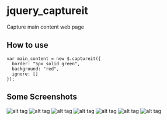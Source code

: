 # jquery_captureit
Capture main content web page
## How to use
```
var main_content = new $.captureit({
  border: "5px solid green",
  background: "red",
  ignore: []
});
```
## Some Screenshots
![alt tag](http://imageshack.com/a/img537/5135/Y9SIAA.png)
![alt tag](http://imageshack.com/a/img661/1440/rra0oZ.png)
![alt tag](http://imageshack.com/a/img908/440/xhZodd.png)
![alt tag](http://imageshack.com/a/img907/9743/dJnIlg.png)
![alt tag](http://imageshack.com/a/img661/1584/td8kW7.png)
![alt tag](http://imageshack.com/a/img537/4638/2o3R0J.png)
![alt tag](http://imageshack.com/a/img538/8835/t8cb1S.png)
